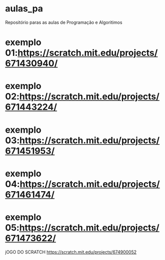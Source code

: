 # aulas_pa
Repositório paras as aulas de Programação e Algoritimos
# exemplo 01:https://scratch.mit.edu/projects/671430940/
# exemplo 02:https://scratch.mit.edu/projects/671443224/
# exemplo 03:https://scratch.mit.edu/projects/671451953/
# exemplo 04:https://scratch.mit.edu/projects/671461474/
# exemplo 05:https://scratch.mit.edu/projects/671473622/
jOGO DO SCRATCH https://scratch.mit.edu/projects/674900052
